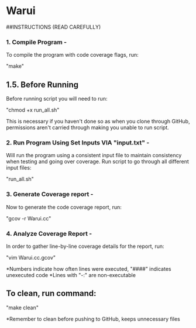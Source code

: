 # Warui

##INSTRUCTIONS (READ CAREFULLY) 


### 1. Compile Program -
To compile the program with code coverage flags, run:

"make"                  

## 1.5. Before Running
Before running script you will need to run:

"chmod +x run_all.sh"

This is necessary if you haven't done so as when you clone through GitHub, permissions 
aren't carried through making you unable to run script.

### 2. Run Program Using Set Inputs VIA "input.txt" -
Will run the program using a consistent input file to maintain consistency when
testing and going over coverage. Run script to go through all different input files:

"run_all.sh" 

### 3. Generate Coverage report -
Now to generate the code coverage report, run:

"gcov -r Warui.cc"      

### 4. Analyze Coverage Report -
In order to gather line-by-line coverage details for the report, run:

"vim Warui.cc.gcov" 

*Numbers indicate how often lines were executed, "####" indicates unexecuted code
*Lines with "-:" are non-executable 

## To clean, run command:

"make clean"

*Remember to clean before pushing to GitHub, keeps unnecessary files
